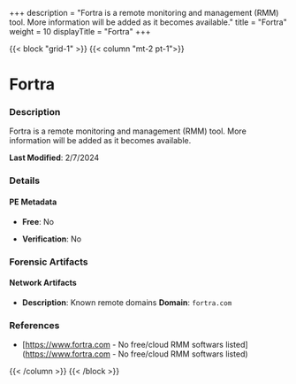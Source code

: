 +++
description = "Fortra is a remote monitoring and management (RMM) tool. More information will be added as it becomes available."
title = "Fortra"
weight = 10
displayTitle = "Fortra"
+++


{{< block "grid-1" >}}
{{< column "mt-2 pt-1">}}

# Fortra


### Description

Fortra is a remote monitoring and management (RMM) tool. More information will be added as it becomes available.



**Last Modified**: 2/7/2024

### Details


#### PE Metadata


- **Free**: No

- **Verification**: No





### Forensic Artifacts




#### Network Artifacts

- **Description**: Known remote domains
  **Domain**: `fortra.com`





### References
- [https://www.fortra.com - No free/cloud RMM softwars listed](https://www.fortra.com - No free/cloud RMM softwars listed)



{{< /column >}}
{{< /block >}}
